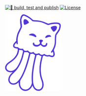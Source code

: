[![🚀 build, test and publish](https://github.com/jellycat-js/jellycat/actions/workflows/publish.yml/badge.svg?branch=master)](https://github.com/jellycat-js/jellycat/actions/workflows/publish.yml)
[![License](https://img.shields.io/npm/l/express.svg)](https://github.com/arminbro/generate-react-cli/blob/master/LICENSE)

<picture>
  <source media="(prefers-color-scheme: dark)" srcset="https://raw.githubusercontent.com/jellycat-js/jellycat-cli/master/docs/assets/jellycat-white.svg?raw=true">
  <source media="(prefers-color-scheme: light)" srcset="https://raw.githubusercontent.com/jellycat-js/jellycat-cli/master/docs/assets/jellycat-purple.svg?raw=true">
  <img alt="Shows an illustrated sun in light mode and a moon with stars in dark mode." src="https://raw.githubusercontent.com/jellycat-js/jellycat-cli/master/docs/assets/jellycat-purple.svg?raw=true" height="250">
</picture>